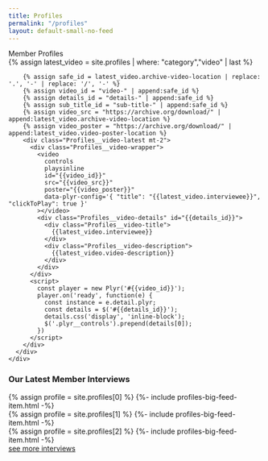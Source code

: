 ```yaml
---
title: Profiles
permalink: "/profiles"
layout: default-small-no-feed
---
```


<div class="Profiles">
  <div class="Profiles__title tight">Member Profiles</div>

  <div class="Profiles__video-feed container-fluid">
    <div class="row">
      <div class="col-12">
        {% assign latest_video = site.profiles | where: "category","video" | last %}

        {% assign safe_id = latest_video.archive-video-location | replace: '.', '-' | replace: '/', '-' %}
        {% assign video_id = "video-" | append:safe_id %}
        {% assign details_id = "details-" | append:safe_id %}
        {% assign sub_title_id = "sub-title-" | append:safe_id %}
        {% assign video_src = "https://archive.org/download/" | append:latest_video.archive-video-location %}
        {% assign video_poster = "https://archive.org/download/" | append:latest_video.video-poster-location %}
        <div class="Profiles__video-latest mt-2">
          <div class="Profiles__video-wrapper">
            <video
              controls
              playsinline
              id="{{video_id}}"
              src="{{video_src}}"
              poster="{{video_poster}}"
              data-plyr-config='{ "title": "{{latest_video.interviewee}}", "clickToPlay": true }'
            ></video>
            <div class="Profiles__video-details" id="{{details_id}}">
              <div class="Profiles__video-title">
                {{latest_video.interviewee}}
              </div>
              <div class="Profiles__video-description">
                {{latest_video.video-description}}
              </div>
            </div>
          </div>
          <script>
            const player = new Plyr('#{{video_id}}');
            player.on('ready', function(e) {
              const instance = e.detail.plyr;
              const details = $('#{{details_id}}');
              details.css('display', 'inline-block');
              $('.plyr__controls').prepend(details[0]);
            })
          </script>
        </div>
      </div>
    </div>
  </div>

  <div class="Profiles__BigFeed-wrapper">
    <div class="container">
      <div class="row">
        <div class="col-lg-12 mt-3">
          <h3>Our Latest Member Interviews</h3>
        </div>
      </div>
      <div class="row">
        <div class="col-md-9">
          {% assign profile = site.profiles[0] %}
          {%- include profiles-big-feed-item.html -%}
        </div>
      </div>
      <div class="row">
        <div class="col-md-9 offset-md-3">
          {% assign profile = site.profiles[1] %}
          {%- include profiles-big-feed-item.html -%}
        </div>
      </div>
      <div class="row">
        <div class="col-md-9">
          {% assign profile = site.profiles[2] %}
          {%- include profiles-big-feed-item.html -%}
        </div>
      </div>
    </div>
  </div>

  <div class="container">
    <div class="row">
      <div class="col-12 d-flex justify-content-center">
        <a class="btn btn-outline-light" href="/profiles/all">see more interviews</a>
      </div>
    </div>
  </div>
</div>
